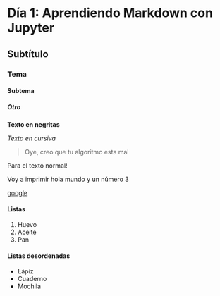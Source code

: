 # Día 1: Aprendiendo Markdown con Jupyter

## Subtítulo

### Tema

#### Subtema

##### Otro

**Texto en negritas**

*Texto en cursiva*

> Oye, creo que tu algoritmo esta mal

Para el texto normal!

Voy a imprimir hola mundo y un número 3

[google](https://www.google.com.mx/?hl=es-419)

#### Listas

1. Huevo
2. Aceite
3. Pan

#### Listas desordenadas

- Lápiz
- Cuaderno
- Mochila
